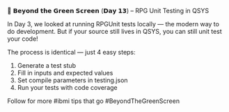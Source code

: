 🎯 𝗕𝗲𝘆𝗼𝗻𝗱 𝘁𝗵𝗲 𝗚𝗿𝗲𝗲𝗻 𝗦𝗰𝗿𝗲𝗲𝗻 (𝗗𝗮𝘆 𝟭𝟯) – RPG Unit Testing in QSYS

In Day 3, we looked at running RPGUnit tests locally — the modern way to do development. But if your source still lives in QSYS, you can still unit test your code!

The process is identical — just 4 easy steps:
1. Generate a test stub
2. Fill in inputs and expected values
3. Set compile parameters in testing.json
4. Run your tests with code coverage

Follow for more #ibmi tips that go #BeyondTheGreenScreen